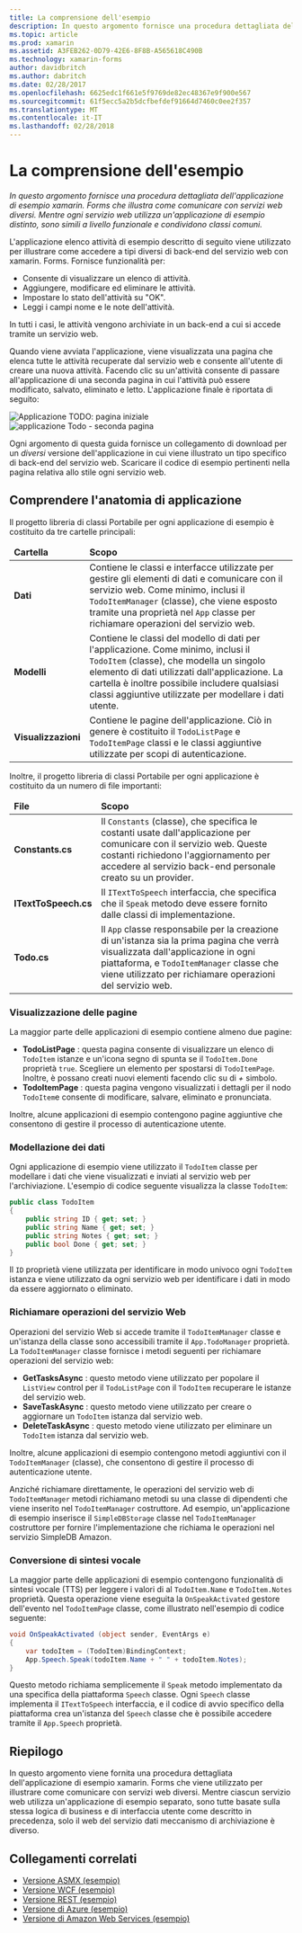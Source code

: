 ```yaml
---
title: La comprensione dell'esempio
description: In questo argomento fornisce una procedura dettagliata dell'applicazione di esempio xamarin. Forms che illustra come comunicare con servizi web diversi. Mentre ogni servizio web utilizza un'applicazione di esempio distinto, sono simili a livello funzionale e condividono classi comuni.
ms.topic: article
ms.prod: xamarin
ms.assetid: A3FEB262-0D79-42E6-8F8B-A565618C490B
ms.technology: xamarin-forms
author: davidbritch
ms.author: dabritch
ms.date: 02/28/2017
ms.openlocfilehash: 6625edc1f661e5f9769de82ec48367e9f900e567
ms.sourcegitcommit: 61f5ecc5a2b5dcfbefdef91664d7460c0ee2f357
ms.translationtype: MT
ms.contentlocale: it-IT
ms.lasthandoff: 02/28/2018
---
```

# <a name="understanding-the-sample"></a>La comprensione dell'esempio

_In questo argomento fornisce una procedura dettagliata dell'applicazione di esempio xamarin. Forms che illustra come comunicare con servizi web diversi. Mentre ogni servizio web utilizza un'applicazione di esempio distinto, sono simili a livello funzionale e condividono classi comuni._

L'applicazione elenco attività di esempio descritto di seguito viene utilizzato per illustrare come accedere a tipi diversi di back-end del servizio web con xamarin. Forms. Fornisce funzionalità per:

- Consente di visualizzare un elenco di attività.
- Aggiungere, modificare ed eliminare le attività.
- Impostare lo stato dell'attività su "OK".
- Leggi i campi nome e le note dell'attività.

In tutti i casi, le attività vengono archiviate in un back-end a cui si accede tramite un servizio web.

Quando viene avviata l'applicazione, viene visualizzata una pagina che elenca tutte le attività recuperate dal servizio web e consente all'utente di creare una nuova attività. Facendo clic su un'attività consente di passare all'applicazione di una seconda pagina in cui l'attività può essere modificato, salvato, eliminato e letto. L'applicazione finale è riportata di seguito:

![](walkthrough-images/app-example-1.png "Applicazione TODO: pagina iniziale")
![](walkthrough-images/app-example-2.png "applicazione Todo - seconda pagina")

Ogni argomento di questa guida fornisce un collegamento di download per un *diversi* versione dell'applicazione in cui viene illustrato un tipo specifico di back-end del servizio web. Scaricare il codice di esempio pertinenti nella pagina relativa allo stile ogni servizio web.

## <a name="understanding-the-application-anatomy"></a>Comprendere l'anatomia di applicazione

Il progetto libreria di classi Portabile per ogni applicazione di esempio è costituito da tre cartelle principali:

<table>
    <thead>
        <tr><td><strong>Cartella</strong></td><td><strong>Scopo</strong></td></tr>
    </thead>
    <tbody>
        <tr>
            <td><strong>Dati</strong></td>
                        <td>Contiene le classi e interfacce utilizzate per gestire gli elementi di dati e comunicare con il servizio web. Come minimo, inclusi il <code>TodoItemManager</code> (classe), che viene esposto tramite una proprietà nel <code>App</code> classe per richiamare operazioni del servizio web.</td>
        </tr>
        <tr>
            <td><strong>Modelli</strong></td>
                        <td>Contiene le classi del modello di dati per l'applicazione. Come minimo, inclusi il <code>TodoItem</code> (classe), che modella un singolo elemento di dati utilizzati dall'applicazione. La cartella è inoltre possibile includere qualsiasi classi aggiuntive utilizzate per modellare i dati utente.</td>
        </tr>
        <tr>
            <td><strong>Visualizzazioni</strong></td>
                        <td>Contiene le pagine dell'applicazione. Ciò in genere è costituito il <code>TodoListPage</code> e <code>TodoItemPage</code> classi e le classi aggiuntive utilizzate per scopi di autenticazione.</td>
                </tr>
    </tbody>
</table>

Inoltre, il progetto libreria di classi Portabile per ogni applicazione è costituito da un numero di file importanti:

<table>
    <thead>
      <tr><td><strong>File</strong></td><td><strong>Scopo</strong></td></tr>
    <thead>
    <tbody>
        <tr>
            <td><strong>Constants.cs</strong></td>
            <td>Il <code>Constants</code> (classe), che specifica le costanti usate dall'applicazione per comunicare con il servizio web. Queste costanti richiedono l'aggiornamento per accedere al servizio back-end personale creato su un provider.
        </tr>
        <tr>
            <td><strong>ITextToSpeech.cs</strong></td>
            <td>Il <code>ITextToSpeech</code> interfaccia, che specifica che il <code>Speak</code> metodo deve essere fornito dalle classi di implementazione.</td>
        </tr>
        <tr>
          <td><strong>Todo.cs</strong></td>
          <td>Il <code>App</code> classe responsabile per la creazione di un'istanza sia la prima pagina che verrà visualizzata dall'applicazione in ogni piattaforma, e <code>TodoItemManager</code> classe che viene utilizzato per richiamare operazioni del servizio web.</td>
        </tr>
    </tbody>
</table>

### <a name="viewing-pages"></a>Visualizzazione delle pagine

La maggior parte delle applicazioni di esempio contiene almeno due pagine:

- **TodoListPage** : questa pagina consente di visualizzare un elenco di `TodoItem` istanze e un'icona segno di spunta se il `TodoItem.Done` proprietà `true`. Scegliere un elemento per spostarsi di `TodoItemPage`. Inoltre, è possano creati nuovi elementi facendo clic su di  *+*  simbolo.
- **TodoItemPage** : questa pagina vengono visualizzati i dettagli per il nodo `TodoItem`e consente di modificare, salvare, eliminato e pronunciata.

Inoltre, alcune applicazioni di esempio contengono pagine aggiuntive che consentono di gestire il processo di autenticazione utente.

### <a name="modeling-the-data"></a>Modellazione dei dati

Ogni applicazione di esempio viene utilizzato il `TodoItem` classe per modellare i dati che viene visualizzati e inviati al servizio web per l'archiviazione. L'esempio di codice seguente visualizza la classe `TodoItem`:

```csharp
public class TodoItem
{
    public string ID { get; set; }
    public string Name { get; set; }
    public string Notes { get; set; }
    public bool Done { get; set; }
}
```

Il `ID` proprietà viene utilizzata per identificare in modo univoco ogni `TodoItem` istanza e viene utilizzato da ogni servizio web per identificare i dati in modo da essere aggiornato o eliminato.

### <a name="invoking-web-service-operations"></a>Richiamare operazioni del servizio Web

Operazioni del servizio Web si accede tramite il `TodoItemManager` classe e un'istanza della classe sono accessibili tramite il `App.TodoManager` proprietà. La `TodoItemManager` classe fornisce i metodi seguenti per richiamare operazioni del servizio web:

- **GetTasksAsync** : questo metodo viene utilizzato per popolare il `ListView` control per il `TodoListPage` con il `TodoItem` recuperare le istanze del servizio web.
- **SaveTaskAsync** : questo metodo viene utilizzato per creare o aggiornare un `TodoItem` istanza dal servizio web.
- **DeleteTaskAsync** : questo metodo viene utilizzato per eliminare un `TodoItem` istanza dal servizio web.

Inoltre, alcune applicazioni di esempio contengono metodi aggiuntivi con il `TodoItemManager` (classe), che consentono di gestire il processo di autenticazione utente.

Anziché richiamare direttamente, le operazioni del servizio web di `TodoItemManager` metodi richiamano metodi su una classe di dipendenti che viene inserito nel `TodoItemManager` costruttore. Ad esempio, un'applicazione di esempio inserisce il `SimpleDBStorage` classe nel `TodoItemManager` costruttore per fornire l'implementazione che richiama le operazioni nel servizio SimpleDB Amazon.

### <a name="translating-text-to-speech"></a>Conversione di sintesi vocale

La maggior parte delle applicazioni di esempio contengono funzionalità di sintesi vocale (TTS) per leggere i valori di al `TodoItem.Name` e `TodoItem.Notes` proprietà. Questa operazione viene eseguita la `OnSpeakActivated` gestore dell'evento nel `TodoItemPage` classe, come illustrato nell'esempio di codice seguente:

```csharp
void OnSpeakActivated (object sender, EventArgs e)
{
    var todoItem = (TodoItem)BindingContext;
    App.Speech.Speak(todoItem.Name + " " + todoItem.Notes);
}
```

Questo metodo richiama semplicemente il `Speak` metodo implementato da una specifica della piattaforma `Speech` classe. Ogni `Speech` classe implementa il `ITextToSpeech` interfaccia, e il codice di avvio specifico della piattaforma crea un'istanza del `Speech` classe che è possibile accedere tramite il `App.Speech` proprietà.

## <a name="summary"></a>Riepilogo

In questo argomento viene fornita una procedura dettagliata dell'applicazione di esempio xamarin. Forms che viene utilizzato per illustrare come comunicare con servizi web diversi. Mentre ciascun servizio web utilizza un'applicazione di esempio separato, sono tutte basate sulla stessa logica di business e di interfaccia utente come descritto in precedenza, solo il web del servizio dati meccanismo di archiviazione è diverso.


## <a name="related-links"></a>Collegamenti correlati

- [Versione ASMX (esempio)](https://developer.xamarin.com/samples/xamarin-forms/WebServices/TodoASMX)
- [Versione WCF (esempio)](https://developer.xamarin.com/samples/xamarin-forms/WebServices/TodoWCF)
- [Versione REST (esempio)](https://developer.xamarin.com/samples/xamarin-forms/WebServices/TodoREST)
- [Versione di Azure (esempio)](https://developer.xamarin.com/samples/xamarin-forms/WebServices/TodoAzure)
- [Versione di Amazon Web Services (esempio)](https://developer.xamarin.com/samples/xamarin-forms/WebServices/TodoAWS)
